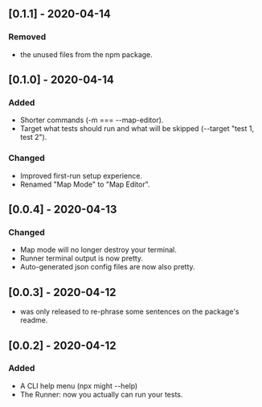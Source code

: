 <!-- ## [Unreleased] -->
<!-- ### Added -->

<!-- ### Changed -->

<!-- ### Fixed -->

<!-- ### Deprecated -->

<!-- ### Removed -->

## [0.1.1] - 2020-04-14
### Removed
- the unused files from the npm package.

## [0.1.0] - 2020-04-14
### Added
- Shorter commands (-m === --map-editor).
- Target what tests should run and what will be skipped (--target "test 1, test 2").

### Changed
- Improved first-run setup experience.
- Renamed "Map Mode" to "Map Editor".

## [0.0.4] - 2020-04-13
### Changed 
- Map mode will no longer destroy your terminal.
- Runner terminal output is now pretty.
- Auto-generated json config files are now also pretty.

## [0.0.3] - 2020-04-12
- was only released to re-phrase some sentences on the package's readme.

## [0.0.2] - 2020-04-12
### Added
- A CLI help menu (npx might --help)
- The Runner: now you actually can run your tests.